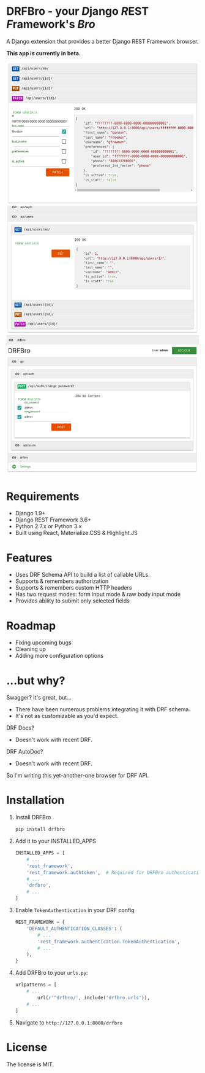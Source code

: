 # DRFBro - your *D*jango *R*EST *F*ramework's *Bro*

A Django extension that provides a better Django REST Framework browser.

**This app is currently in beta.**

![Screenshot 1](images/i1.png)
![Screenshot 2](images/i2.png)
![Screenshot 3](images/i3.png)

# Requirements

- Django 1.9+
- Django REST Framework 3.6+
- Python 2.7.x or Python 3.x
- Built using React, Materialize.CSS & Highlight.JS

# Features

- Uses DRF Schema API to build a list of callable URLs.
- Supports & remembers authorization
- Supports & remembers custom HTTP headers
- Has two request modes: form input mode & raw body input mode
- Provides ability to submit only selected fields

# Roadmap

- Fixing upcoming bugs
- Cleaning up
- Adding more configuration options

# ...but why?

Swagger? It's great, but...

- There have been numerous problems integrating it with DRF schema.
- It's not as customizable as you'd expect.

DRF Docs?

- Doesn't work with recent DRF.

DRF AutoDoc?

- Doesn't work with recent DRF.

So I'm writing this yet-another-one browser for DRF API.

# Installation

1. Install DRFBro

    ```sh
    pip install drfbro
    ```

2. Add it to your INSTALLED_APPS

    ```python
    INSTALLED_APPS = [
        # ...
        'rest_framework',
        'rest_framework.authtoken',  # Required for DRFBro authentication
        # ...
        'drfbro',
        # ...
    ]
    ```

3. Enable `TokenAuthentication`  in your DRF config

    ```python
    REST_FRAMEWORK = {
        'DEFAULT_AUTHENTICATION_CLASSES': (
            # ...
            'rest_framework.authentication.TokenAuthentication',
            # ...
        ),
    }
    ```

4. Add DRFBro to your `urls.py`:

    ```python
    urlpatterns = [
        # ...
            url(r'^drfbro/', include('drfbro.urls')),
        # ...
    ]
    ```

5. Navigate to `http://127.0.0.1:8000/drfbro`

# License

The license is MIT.
